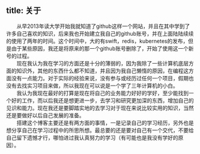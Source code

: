 title: 关于
---
　　从早2013年读大学开始我就知道了github这样一个网站，并且在其中学到了许多自己喜欢的知识，后来我也开始建立我自己的github账号，并在上面陆陆续续的使用了两年的时间。这个时间中，大的有swift，redis，kubernetes的发布，但是由于某些原因，我还是将原来的那一个github账号删除了，开始了使用这一个新号的过程。  
　　现在我认为我在学习的方面还是十分的薄弱的，因为我除了一些计算机底层方面的知识外，其他的东西什么都不知道，并且因为我自己懒惰的原因，在编程这方面没有一点能力。对于实际的经验来说，没有参与或经历过任何一个项目，假期也没有去找实习项目来做，所以我现在可以说是一个学了三年计算机的小白。
　　我认为我现在最好的打算是现在将自己的业务能力好好的学好，至少能找到一个好的工作，而以后我还是想更进一步，去学习和研究更加深的东西，增加自己的见识和能力。现在我还是要脚踏实地的去学习对于现在来说比较实用的知识，当然还是要做好以后自己发展的准备。  
　　搭建这个博客主要还是有两方面的事情，一是记录自己的学习经历，另外也是想分享自己在学习过程中的所思所想。最总要的还是要对自己有一个交代，不要给自己留下遗憾才行，哪怕进过我认真努力的学习（有可能也是我没有学好的原因）。